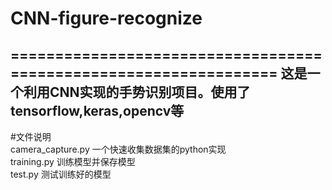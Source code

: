 # CNN-figure-recognize
=================================================================
这是一个利用CNN实现的手势识别项目。使用了tensorflow,keras,opencv等
-----------------------------------------------------------------
#文件说明<br>
camera_capture.py    一个快速收集数据集的python实现<br>
training.py          训练模型并保存模型<br>
test.py              测试训练好的模型
